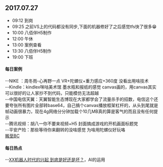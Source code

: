 ## 2017.07.27
* 09:12 到岗
* 09:25 之前VS上的代码都没有同步,下面的机器修好了之后感觉tfs快了很多😁 
* 10:00 八佰伴H5制作
* 12:00 午休
* 13:00 案例查看
* 13:30 八佰伴H5制作
* 19:00 下班


#### 每日案例
 --NIKE ：周冬雨-心再野一点 VR+陀螺仪+重力感应+360度 没看出用啥技术<br/>
 --Kindle：kindlex咪咕美术馆 墨水瓶和报纸的感觉 canvas画的，用canvas其实可以很好的让人家抄不到代码，只能模仿无法超越<br/>
 --中国电信天翼：天翼智能生态博现在大家都学会了流量杀手的招数，电信这个还要夸张所有图片全部转base64，自己搞个canvas播放框架杠杆的，从头到尾就是帧动画很暴力，现在4g网络分分钟加载个10几MB真的算是客气的而且没有任何提示<br/>
 --腾讯视频：胡八一你不要来视频+H5 封面搞成游戏的开机画面标题党<br/>
 --平安产险：那些等待你来翻转的没啥感觉 为啥用陀螺仪好玩咯<br/>
 [搬至BC](https://3.basecamp.com/3804194/buckets/4387042/questions/609375458)
 
 
#### 每日热点
  --[XX机器人时代的兴起 到底是好还是坏？](http://item.btime.com/33ckl0mgand97nq6obpo7qlnpns?from=mini)，AI的运用




